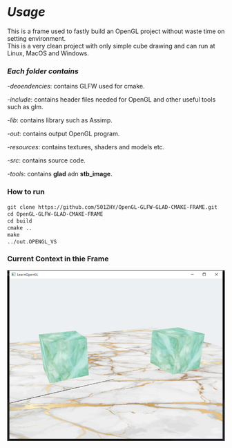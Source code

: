 # *Usage*
This is a frame used to fastly build an OpenGL project without waste time on setting environment.  
This is a very clean project with only simple cube drawing and can run at Linux, MacOS and Windows.

### *Each folder contains*  
-*deoendencies*: contains GLFW used for cmake.  

-*include*: contains header files needed for OpenGL and other useful tools such as glm.

-*lib*: contains library such as Assimp.

-*out*: contains output OpenGL program.

-*resources*: contains textures, shaders and models etc.

-*src*: contains source code.

-*tools*: contains **glad** adn **stb_image**.

### **How to run**
```
git clone https://github.com/501ZHY/OpenGL-GLFW-GLAD-CMAKE-FRAME.git
cd OpenGL-GLFW-GLAD-CMAKE-FRAME
cd build  
cmake ..  
make  
../out.OPENGL_VS
```


### Current Context in thie Frame
![avatar](https://github.com/501ZHY/OpenGL-GLFW-GLAD-CMAKE-FRAME/blob/main/out/output.png)





